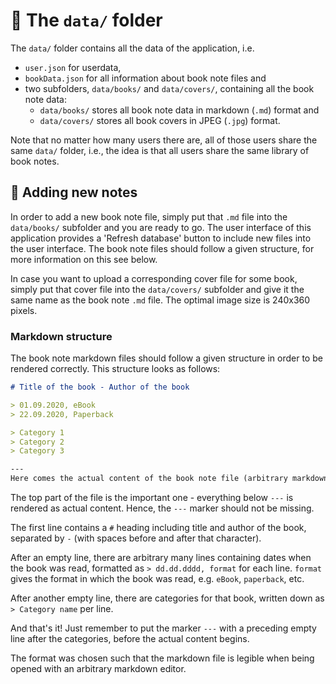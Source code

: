 # :file_folder: The `data/` folder

The `data/` folder contains all the data of the application, i.e.
- `user.json` for userdata,
- `bookData.json` for all information about book note files and
- two subfolders, `data/books/` and `data/covers/`, containing all the book note data:
	- `data/books/` stores all book note data in markdown (`.md`) format and
	- `data/covers/` stores all book covers in JPEG (`.jpg`) format.

Note that no matter how many users there are, all of those users share the same `data/` folder, i.e., the idea is that all users share the same library of book notes.

## :pencil: Adding new notes

In order to add a new book note file, simply put that `.md` file into the `data/books/` subfolder and you are ready to go. The user interface of this application provides a 'Refresh database' button to include new files into the user interface. The book note files should follow a given structure, for more information on this see below.

In case you want to upload a corresponding cover file for some book, simply put that cover file into the `data/covers/` subfolder and give it the same name as the book note `.md` file. The optimal image size is 240x360 pixels.

### Markdown structure

The book note markdown files should follow a given structure in order to be rendered correctly. This structure looks as follows:

```md
# Title of the book - Author of the book

> 01.09.2020, eBook  
> 22.09.2020, Paperback

> Category 1  
> Category 2  
> Category 3

---
Here comes the actual content of the book note file (arbitrary markdown syntax).
```

The top part of the file is the important one - everything below `---` is rendered as actual content. Hence, the `---` marker should not be missing.

The first line contains a `#` heading including title and author of the book, separated by ` - ` (with spaces before and after that character).

After an empty line, there are arbitrary many lines containing dates when the book was read, formatted as `> dd.dd.dddd, format` for each line. `format` gives the format in which the book was read, e.g. `eBook`, `paperback`, etc.

After another empty line, there are categories for that book, written down as `> Category name` per line.

And that's it! Just remember to put the marker `---` with a preceding empty line after the categories, before the actual content begins.

The format was chosen such that the markdown file is legible when being opened with an arbitrary markdown editor.